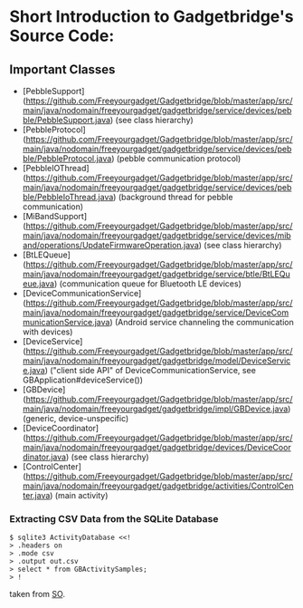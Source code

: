 # Short Introduction to Gadgetbridge's Source Code:
## Important Classes
- [PebbleSupport] (https://github.com/Freeyourgadget/Gadgetbridge/blob/master/app/src/main/java/nodomain/freeyourgadget/gadgetbridge/service/devices/pebble/PebbleSupport.java) (see class hierarchy)
- [PebbleProtocol] (https://github.com/Freeyourgadget/Gadgetbridge/blob/master/app/src/main/java/nodomain/freeyourgadget/gadgetbridge/service/devices/pebble/PebbleProtocol.java) (pebble communication protocol)
- [PebbleIOThread] (https://github.com/Freeyourgadget/Gadgetbridge/blob/master/app/src/main/java/nodomain/freeyourgadget/gadgetbridge/service/devices/pebble/PebbleIoThread.java) (background thread for pebble communication)
- [MiBandSupport] (https://github.com/Freeyourgadget/Gadgetbridge/blob/master/app/src/main/java/nodomain/freeyourgadget/gadgetbridge/service/devices/miband/operations/UpdateFirmwareOperation.java) (see class hierarchy)
- [BtLEQueue] (https://github.com/Freeyourgadget/Gadgetbridge/blob/master/app/src/main/java/nodomain/freeyourgadget/gadgetbridge/service/btle/BtLEQueue.java) (communication queue for Bluetooth LE devices)
- [DeviceCommunicationService] (https://github.com/Freeyourgadget/Gadgetbridge/blob/master/app/src/main/java/nodomain/freeyourgadget/gadgetbridge/service/DeviceCommunicationService.java) (Android service channeling the communication with devices)
- [DeviceService] (https://github.com/Freeyourgadget/Gadgetbridge/blob/master/app/src/main/java/nodomain/freeyourgadget/gadgetbridge/model/DeviceService.java) ("client side API" of DeviceCommunicationService, see GBApplication#deviceService())
- [GBDevice] (https://github.com/Freeyourgadget/Gadgetbridge/blob/master/app/src/main/java/nodomain/freeyourgadget/gadgetbridge/impl/GBDevice.java) (generic, device-unspecific)
- [DeviceCoordinator] (https://github.com/Freeyourgadget/Gadgetbridge/blob/master/app/src/main/java/nodomain/freeyourgadget/gadgetbridge/devices/DeviceCoordinator.java) (see class hierarchy)
- [ControlCenter] (https://github.com/Freeyourgadget/Gadgetbridge/blob/master/app/src/main/java/nodomain/freeyourgadget/gadgetbridge/activities/ControlCenter.java) (main activity)

### Extracting CSV Data from the SQLite Database

```
$ sqlite3 ActivityDatabase <<!
> .headers on
> .mode csv
> .output out.csv
> select * from GBActivitySamples;
> !
```

taken from [SO](http://stackoverflow.com/questions/5776660/export-from-sqlite-to-csv-using-shell-script).